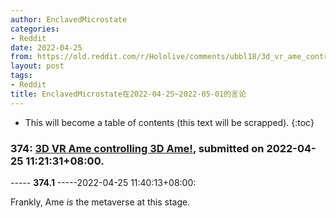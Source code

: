 ```yaml
---
author: EnclavedMicrostate
categories:
- Reddit
date: 2022-04-25
from: https://old.reddit.com/r/Hololive/comments/ubbl18/3d_vr_ame_controlling_3d_ame/
layout: post
tags:
- Reddit
title: EnclavedMicrostate在2022-04-25~2022-05-01的言论
---
```


* This will become a table of contents (this text will be scrapped).
{:toc}

### 374: [3D VR Ame controlling 3D Ame!](https://old.reddit.com/r/Hololive/comments/ubbl18/3d_vr_ame_controlling_3d_ame/), submitted on 2022-04-25 11:21:31+08:00.

----- __374.1__ -----2022-04-25 11:40:13+08:00:

Frankly, Ame *is* the metaverse at this stage.

